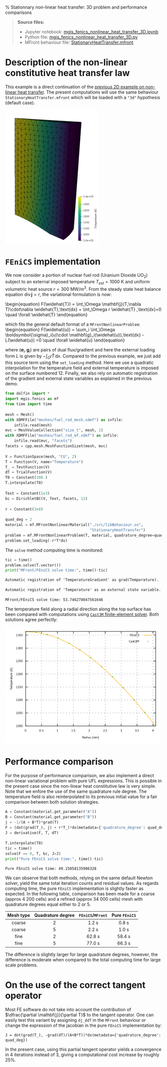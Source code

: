 % Stationnary non-linear heat transfer: 3D problem and performance comparisons
> **Source files:**
>
> * Jupyter notebook: [mgis_fenics_nonlinear_heat_transfer_3D.ipynb](https://gitlab.enpc.fr/navier-fenics/mgis-fenics-demos/raw/master/demos/nonlinear_heat_transfer/mgis_fenics_nonlinear_heat_transfer_3D.ipynb)
> * Python file: [mgis_fenics_nonlinear_heat_transfer_3D.py](https://gitlab.enpc.fr/navier-fenics/mgis-fenics-demos/raw/master/demos/nonlinear_heat_transfer/mgis_fenics_nonlinear_heat_transfer_3D.py)
> * MFront behaviour file: [StationaryHeatTransfer.mfront](https://gitlab.enpc.fr/navier-fenics/mgis-fenics-demos/raw/master/demos/nonlinear_heat_transfer/StationaryHeatTransfer.mfront)

# Description of the non-linear constitutive heat transfer law

This example is a direct continuation of the [previous 2D example on non-linear heat transfer](./mgis_fenics_nonlinear_heat_transfer.html). The present computations will use the same behaviour `StationaryHeatTransfer.mfront` which will be loaded with a `"3d"` hypothesis (default case).


<img src="fuel_rod_solution.png" width="300">


# `FEniCS` implementation

We now consider a portion of nuclear fuel rod (Uranium Dioxide $\text{UO}_2$) subject to an external imposed temperature $T_{ext}=1000\text{ K}$ and uniform volumetric heat source $r=300 \text{ MW/m}^3$. From the steady state heat balance equation $\operatorname{div}\mathbf{j} = r$, the variational formulation is now:

\begin{equation}
F(\widehat{T}) = \int_\Omega \mathbf{j}(T,\nabla T)\cdot\nabla \widehat{T}\,\text{dx} + \int_\Omega r \widehat{T} \,\text{dx}=0 \quad \forall \widehat{T}
\end{equation}

which fits the general default format of a `MFrontNonlinearProblem`:
\begin{equation}
F(\widehat{u}) = \sum_i \int_\Omega \boldsymbol{\sigma}_i(u)\cdot \mathbf{g}_i(\widehat{u})\,\text{dx} -L(\widehat{u}) =0 \quad \forall \widehat{u}
\end{equation}

where $(\boldsymbol{\sigma}_i,\mathbf{g}_i)$ are pairs of dual flux/gradient and here the external loading form $L$ is given by $-\int_\Omega r \widehat{T} \,\text{dx}$. Compared to the previous example, we just add this source term using the `set_loading` method. Here we use a quadratic interpolation for the temperature field and external temperature is imposed on the surface numbered 12. Finally, we also rely on automatic registration of the gradient and external state variables as explained in the previous demo.


```python
from dolfin import *
import mgis.fenics as mf
from time import time

mesh = Mesh()
with XDMFFile("meshes/fuel_rod_mesh.xdmf") as infile:
    infile.read(mesh)
mvc = MeshValueCollection("size_t", mesh, 2)
with XDMFFile("meshes/fuel_rod_mf.xdmf") as infile:
    infile.read(mvc, "facets")
facets = cpp.mesh.MeshFunctionSizet(mesh, mvc)

V = FunctionSpace(mesh, "CG", 2)
T = Function(V, name="Temperature")
T_ = TestFunction(V)
dT = TrialFunction(V)
T0 = Constant(300.)
T.interpolate(T0)

Text = Constant(1e3)
bc = DirichletBC(V, Text, facets, 12)

r = Constant(3e8)

quad_deg = 2
material = mf.MFrontNonlinearMaterial("./src/libBehaviour.so",
                                      "StationaryHeatTransfer")
problem = mf.MFrontNonlinearProblem(T, material, quadrature_degree=quad_deg, bcs=bc)
problem.set_loading(-r*T*dx)
```

The `solve` method computing time is monitored:


```python
tic = time()
problem.solve(T.vector())
print("MFront/FEniCS solve time:", time()-tic)
```

    Automatic registration of 'TemperatureGradient' as grad(Temperature).
    
    Automatic registration of 'Temperature' as an external state variable.
    
    MFront/FEniCS solve time: 53.746278047561646


The temperature field along a radial direction along the top surface has been compared with computations using [`Cast3M` finite-element solver](http://www-cast3m.cea.fr/). Both solutions agree perfectly:

<img src="Temperature_Castem_FEniCS.png" width="500">


# Performance comparison

For the purpose of performance comparison, we also implement a direct non-linear variational problem with pure UFL expressions. This is possible in the present case since the non-linear heat constitutive law is very simple. Note that we enfore the use of the same quadrature rule degree. The temperature field is also reinterpolated to its previous initial value for a fair comparison between both solution strategies.


```python
A = Constant(material.get_parameter("A"))
B = Constant(material.get_parameter("B"))
j = -1/(A + B*T)*grad(T)
F = (dot(grad(T_), j) + r*T_)*dx(metadata={'quadrature_degree': quad_deg})
J = derivative(F, T, dT)

T.interpolate(T0)
tic = time()
solve(F == 0, T, bc, J=J)
print("Pure FEniCS solve time:", time()-tic)
```

    Pure FEniCS solve time: 49.15058135986328


We can observe that both methods, relying on the same default Newton solver, yield the same total iteration counts and residual values. As regards computing time, the pure `FEniCS` implementation is slightly faster as expected. In the following table, comparison has been made for a coarse (approx 4 200 cells) and a refined (approx 34 000 cells) mesh with quadrature degrees equal either to 2 or 5.

|Mesh type | Quadrature degree | `FEniCS`/`MFront` | Pure `FEniCS` |
|:--------:|:-----------------:|:-----------------:|:-------------:|
| coarse   | 2                 |     1.2 s         | 0.8 s         |
| coarse   | 5                 |     2.2 s         | 1.0 s         |
| fine     | 2                 |     62.8 s        | 58.4 s        |
| fine     | 5                 |     77.0 s        | 66.3 s        | 

The difference is slightly larger for large quadrature degrees, however, the difference is moderate when compared to the total computing time for large scale problems.

# On the use of the correct tangent operator

Most FE software do not take into account the contribution of $\dfrac{\partial \mathbf{j}}{\partial T}$ to the tangent operator. One can easily test this variant by assigning `dj_ddT` in the `MFront` behaviour or change the expression of the jacobian in the pure `FEniCS` implementation by:
```
J = dot(grad(T_), -grad(dT)/(A+B*T))*dx(metadata={'quadrature_degree': quad_deg})
```
In the present case, using this partial tangent operator yields a convergence in 4 iterations instead of 3, giving a computational cost increase by roughly 25%.
